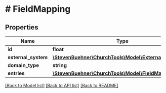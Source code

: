 # # FieldMapping

## Properties

Name | Type | Description | Notes
------------ | ------------- | ------------- | -------------
**id** | **float** |  |
**external_system** | [**\StevenBuehner\ChurchTools\Model\ExternalSystem3**](ExternalSystem3.md) |  |
**domain_type** | **string** |  |
**entries** | [**\StevenBuehner\ChurchTools\Model\FieldMappingEntries**](FieldMappingEntries.md) |  |

[[Back to Model list]](../../README.md#models) [[Back to API list]](../../README.md#endpoints) [[Back to README]](../../README.md)
